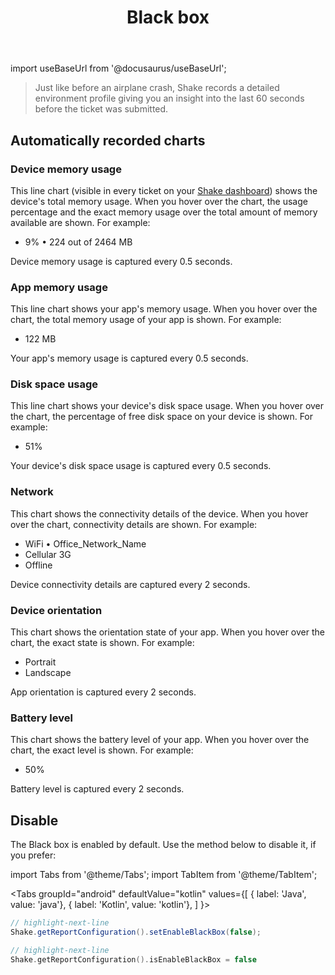 ﻿---
id: black-box
title: Black box
---
import useBaseUrl from '@docusaurus/useBaseUrl';

>Just like before an airplane crash, Shake records a detailed environment
profile giving you an insight into the last 60 seconds before the ticket was submitted.

## Automatically recorded charts

### Device memory usage
This line chart (visible in every ticket on your [Shake dashboard](https://app.shakebugs.com/)) shows
the device's total memory usage.
When you hover over the chart, the usage percentage
and the exact memory usage over the total amount of memory available
are shown. For example: 
* 9% • 224 out of 2464 MB

Device memory usage is captured every 0.5 seconds.

### App memory usage
This line chart shows your app's memory usage. When you hover over the chart,
the total memory usage of your app is shown. For example: 
* 122 MB

Your app's memory usage is captured every 0.5 seconds.

### Disk space usage
This line chart shows your device's disk space usage. When you hover over the chart,
the percentage of free disk space on your device is shown. For example:
* 51%

Your device's disk space usage is captured every 0.5 seconds.

### Network
This chart shows the connectivity details of the device.
When you hover over the chart, connectivity details are shown. For example:
* WiFi • Office_Network_Name
* Cellular 3G
* Offline

Device connectivity details are captured every 2 seconds.

### Device orientation
This chart shows the orientation state of your app.
When you hover over the chart, the exact state is shown. For example:

* Portrait
* Landscape

App orientation is captured every 2 seconds.

### Battery level
This chart shows the battery level of your app.
When you hover over the chart, the exact level is shown. For example:
* 50%

Battery level is captured every 2 seconds.

## Disable
The Black box is enabled by default. Use the method below to disable it, if you prefer:

import Tabs from '@theme/Tabs';
import TabItem from '@theme/TabItem';

<Tabs
  groupId="android"
  defaultValue="kotlin"
  values={[
    { label: 'Java', value: 'java'},
    { label: 'Kotlin', value: 'kotlin'},
  ]
}>

<TabItem value="java">

```java title="App.java"
// highlight-next-line
Shake.getReportConfiguration().setEnableBlackBox(false);
```

</TabItem>

<TabItem value="kotlin">

```kotlin title="App.kt"
// highlight-next-line
Shake.getReportConfiguration().isEnableBlackBox = false
```

</TabItem>
</Tabs>
